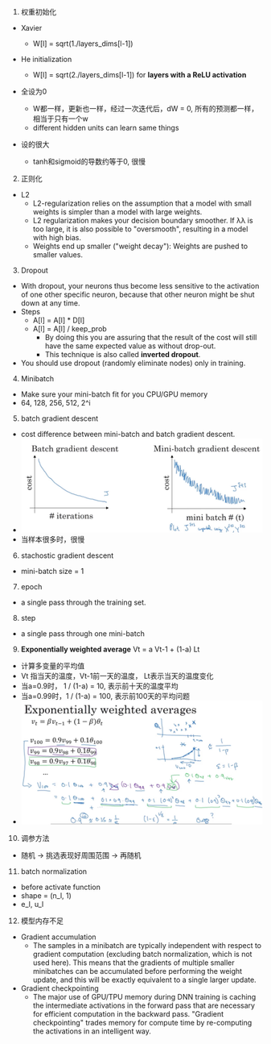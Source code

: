 1. 权重初始化
- Xavier
    - W[l] = sqrt(1./layers_dims[l-1])
    
- He initialization
    - W[l] = sqrt(2./layers_dims[l-1]) for **layers with a ReLU activation**
    
- 全设为0
    - W都一样，更新也一样，经过一次迭代后，dW = 0, 所有的预测都一样，相当于只有一个w
    - different hidden units can learn same things
    
- 设的很大
    - tanh和sigmoid的导数约等于0, 很慢
    
    
2. 正则化
- L2
    - L2-regularization relies on the assumption that a model with small weights is simpler than a model with large weights.
    - L2 regularization makes your decision boundary smoother. If  λλ  is too large, it is also possible to "oversmooth", resulting in a model with high bias.
    - Weights end up smaller ("weight decay"): Weights are pushed to smaller values.
    
3. Dropout
- With dropout, your neurons thus become less sensitive to the activation of one other specific neuron, because that other neuron might be shut down at any time.
- Steps
    - A[l] = A[l] * D[l]
    - A[l] = A[l] / keep_prob
        - By doing this you are assuring that the result of the cost will still have the same expected value as without drop-out. 
        - This technique is also called **inverted dropout**.
- You should use dropout (randomly eliminate nodes) only in training.

4. Minibatch
- Make sure your mini-batch fit for you CPU/GPU memory
- 64, 128, 256, 512, 2^i

5. batch gradient descent 
- cost difference between mini-batch and batch gradient descent. 
- ![](../images/diff_batch_mini_batch_gd.jpg)
- 当样本很多时，很慢


6. stachostic gradient descent
- mini-batch size = 1


7. epoch
- a single pass through the training set.

8. step
- a single pass through one mini-batch


9. **Exponentially weighted average**
Vt = a Vt-1 + (1-a) Lt
- 计算多变量的平均值
- Vt 指当天的温度，Vt-1前一天的温度， Lt表示当天的温度变化
- 当a=0.9时， 1 / (1-a) = 10, 表示前十天的温度平均
- 当a=0.99时，1 / (1-a) = 100, 表示前100天的平均问题
- ![](../images/exp_weight_decay.jpg)


10. 调参方法
- 随机 -> 挑选表现好周围范围 -> 再随机

11. batch normalization
- before activate function
- shape = (n_l, 1)
- e_l, u_l


12. 模型内存不足
- Gradient accumulation
    - The samples in a minibatch are typically independent with respect to gradient computation (excluding batch normalization, which is not used here). This means that the gradients of multiple smaller minibatches can be accumulated before performing the weight update, and this will be exactly equivalent to a single larger update.
- Gradient checkpointing
    - The major use of GPU/TPU memory during DNN training is caching the intermediate activations in the forward pass that are necessary for efficient computation in the backward pass. "Gradient checkpointing" trades memory for compute time by re-computing the activations in an intelligent way.
    

    